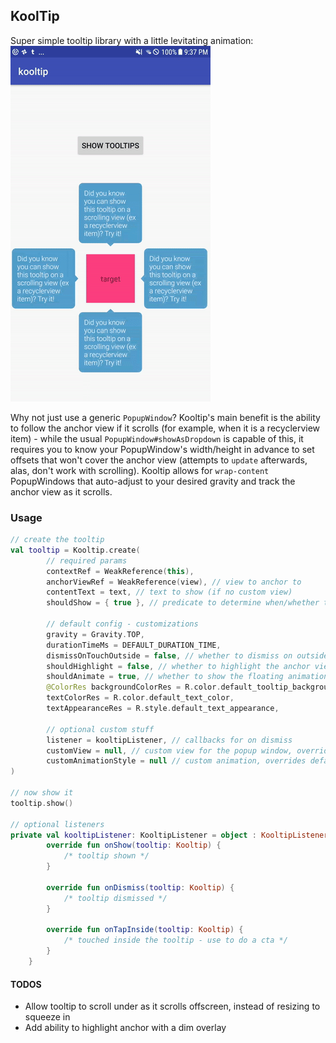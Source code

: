 KoolTip
--------

Super simple tooltip library with a little levitating animation:
<br />
![demo gif](screenshots/basic.gif "Demo")


Why not just use a generic `PopupWindow`? Kooltip's main benefit is the ability to follow the anchor view if it scrolls (for example, when 
it is a recyclerview item) - while the usual `PopupWindow#showAsDropdown` is capable of this, it requires you to know your PopupWindow's 
width/height in advance to set offsets that won't cover the anchor view (attempts to `update` afterwards, alas, don't work with 
scrolling). Kooltip allows for `wrap-content` PopupWindows that auto-adjust to your desired gravity and track the anchor view as it scrolls.
 
### Usage

```kotlin
// create the tooltip
val tooltip = Kooltip.create(
		// required params
		contextRef = WeakReference(this),
		anchorViewRef = WeakReference(view), // view to anchor to
		contentText = text, // text to show (if no custom view)
		shouldShow = { true }, // predicate to determine when/whether to show
		
		// default config - customizations
		gravity = Gravity.TOP,
		durationTimeMs = DEFAULT_DURATION_TIME,
		dismissOnTouchOutside = false, // whether to dismiss on outside touch
		shouldHighlight = false, // whether to highlight the anchor view (TODO) 
		shouldAnimate = true, // whether to show the floating animation
		@ColorRes backgroundColorRes = R.color.default_tooltip_background,
		textColorRes = R.color.default_text_color,
		textAppearanceRes = R.style.default_text_appearance,
		
		// optional custom stuff
		listener = kooltipListener, // callbacks for on dismiss
		customView = null, // custom view for the popup window, overrides text view
		customAnimationStyle = null // custom animation, overrides default
)

// now show it
tooltip.show()

// optional listeners
private val kooltipListener: KooltipListener = object : KooltipListener {
        override fun onShow(tooltip: Kooltip) {
            /* tooltip shown */ 
        }

        override fun onDismiss(tooltip: Kooltip) { 
        	/* tooltip dismissed */ 
        }

        override fun onTapInside(tooltip: Kooltip) {
        	/* touched inside the tooltip - use to do a cta */
        }
    }
```

#### TODOS

- Allow tooltip to scroll under as it scrolls offscreen, instead of resizing to squeeze in
- Add ability to highlight anchor with a dim overlay  